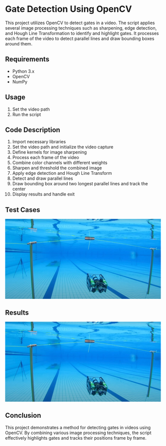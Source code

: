 # Gate Detection Using OpenCV
This project utilizes OpenCV to detect gates in a video. The script applies several image processing techniques such as sharpening, edge detection, and Hough Line Transformation to identify and highlight gates. It processes each frame of the video to detect parallel lines and draw bounding boxes around them.

## Requirements
* Python 3.x
* OpenCV
* NumPy

## Usage
1. Set the video path
2. Run the script

## Code Description
1. Import necessary libraries
2. Set the video path and initialize the video capture
3. Define kernels for image sharpening
4. Process each frame of the video
5. Combine color channels with different weights
6. Sharpen and threshold the combined image
7. Apply edge detection and Hough Line Transform
8. Detect and draw parallel lines
9. Draw bounding box around two longest parallel lines and track the center
10. Display results and handle exit

## Test Cases 
![test 1](testCases/WhatsApp%20Image%202024-01-18%20at%2001.21.23_4c26214d.jpg)

## Results
![result 1](testCases/WhatsApp%20Image%202024-01-18%20at%2001.21.23_4c26214d.jpg)

## Conclusion
This project demonstrates a method for detecting gates in videos using OpenCV. By combining various image processing techniques, the script effectively highlights gates and tracks their positions frame by frame.

